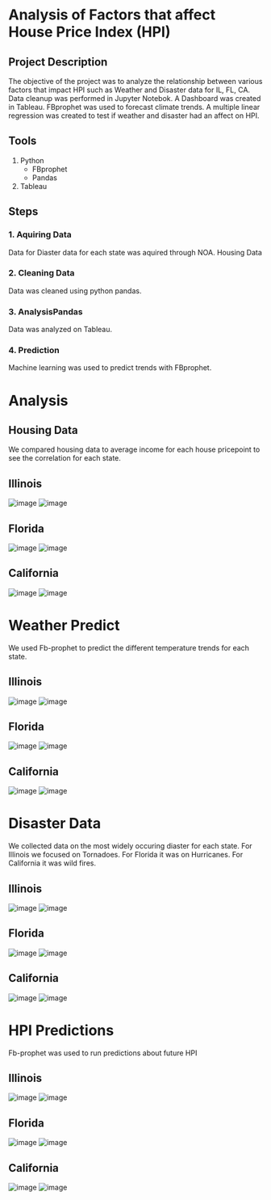 # Analysis of Factors that affect House Price Index (HPI)

## Project Description 
The objective of the project was to analyze the relationship between various factors that impact HPI such as Weather and Disaster data for IL, FL, CA. Data cleanup was performed in Jupyter Notebok. A Dashboard was created in Tableau. FBprophet was used to forecast climate trends. A multiple linear regression was created to test if weather and disaster had an affect on HPI.
## Tools 
1. Python
   - FBprophet
   - Pandas
2. Tableau
## Steps 
### 1. Aquiring Data 
Data for Diaster data for each state was aquired through NOA. Housing Data
### 2. Cleaning Data
Data was cleaned using python pandas.
### 3. AnalysisPandas
Data was analyzed on Tableau.
### 4. Prediction
Machine learning was used to predict trends with FBprophet.

# Analysis

## Housing Data
We compared housing data to average income for each house pricepoint to see the correlation for each state.

## Illinois
![image](https://user-images.githubusercontent.com/60550835/116014784-f971d900-a604-11eb-9d77-42305ef34c12.png)
![image](https://user-images.githubusercontent.com/60550835/116014802-0f7f9980-a605-11eb-9b76-5b636cff5f71.png)

## Florida
![image](https://user-images.githubusercontent.com/60550835/116024006-524c6c00-a61b-11eb-805f-4aab139e662e.png)
![image](https://user-images.githubusercontent.com/60550835/116024025-5aa4a700-a61b-11eb-95da-5aa74e49b160.png)

## California
![image](https://user-images.githubusercontent.com/60550835/116024285-e0285700-a61b-11eb-850b-409e0c59f256.png)
![image](https://user-images.githubusercontent.com/60550835/116024296-e74f6500-a61b-11eb-8a04-e85b7f50a52d.png)

# Weather Predict
We used Fb-prophet to predict the different temperature trends for each state.

## Illinois
![image](https://user-images.githubusercontent.com/60550835/116175079-a61f8980-a6dd-11eb-94ca-9bff50190f99.png)
![image](https://user-images.githubusercontent.com/60550835/116175128-bd5e7700-a6dd-11eb-9e0c-f57cf4e31bef.png)

## Florida 
![image](https://user-images.githubusercontent.com/60550835/116175197-de26cc80-a6dd-11eb-9130-d788fd8f0f09.png)
![image](https://user-images.githubusercontent.com/60550835/116175219-e4b54400-a6dd-11eb-82ca-9f6607cd1f23.png)

## California
![image](https://user-images.githubusercontent.com/60550835/116175344-1c23f080-a6de-11eb-95e3-2e367a78721f.png)
![image](https://user-images.githubusercontent.com/60550835/116175721-de739780-a6de-11eb-84cf-93d1d6177dce.png)

# Disaster Data
We collected data on the most widely occuring diaster for each state. For Illinois we focused on Tornadoes. For Florida it was on Hurricanes. For California it was wild fires.
## Illinois
![image](https://user-images.githubusercontent.com/60550835/116434702-a4a6ac00-a818-11eb-9536-a999aaa6908d.png)
![image](https://user-images.githubusercontent.com/60550835/116434773-b5572200-a818-11eb-81cb-b089e2254799.png)

## Florida 
![image](https://user-images.githubusercontent.com/60550835/116435691-a3c24a00-a819-11eb-8e76-e4a91ec1186e.png)
![image](https://user-images.githubusercontent.com/60550835/116435742-b3da2980-a819-11eb-9879-7497c186c1de.png)

## California
![image](https://user-images.githubusercontent.com/60550835/116435815-c6546300-a819-11eb-82d8-96c7e96e2b21.png)
![image](https://user-images.githubusercontent.com/60550835/116435886-d704d900-a819-11eb-9bbc-be8ba2a85dac.png)

# HPI Predictions
Fb-prophet was used to run predictions about future HPI
## Illinois
![image](https://user-images.githubusercontent.com/60550835/116436780-bc7f2f80-a81a-11eb-83f7-66f47fb43a3e.png)
![image](https://user-images.githubusercontent.com/60550835/116436849-cdc83c00-a81a-11eb-8340-1a193184fa3a.png)

## Florida
![image](https://user-images.githubusercontent.com/60550835/116436912-dcaeee80-a81a-11eb-83d1-21b7806e6803.png)
![image](https://user-images.githubusercontent.com/60550835/116436944-e6385680-a81a-11eb-88c5-39e2a83264aa.png)

## California
![image](https://user-images.githubusercontent.com/60550835/116441116-27326a00-a81f-11eb-8d5b-a75c908c3925.png)
![image](https://user-images.githubusercontent.com/60550835/116441221-4204de80-a81f-11eb-9678-55845276412a.png)






